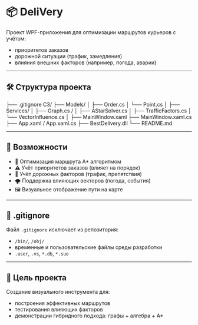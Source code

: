 # 📦 DeliVery

Проект WPF-приложения для оптимизации маршрутов курьеров с учётом:
- приоритетов заказов
- дорожной ситуации (трафик, замедления)
- влияния внешних факторов (например, погода, аварии)

---

## 🛠 Структура проекта
├── .gitignore 
C3/
├── Models/
│ ├── Order.cs 
│ └── Point.cs 
│
├── Services/
│ ├── Graph.cs /
│ ├── AStarSolver.cs 
│ ├── TrafficFactors.cs 
│ └── VectorInfluence.cs 
│
├── MainWindow.xaml 
├── MainWindow.xaml.cs 
├── App.xaml / App.xaml.cs 
├── BestDelivery.dll 
└── README.md 

---

## 🧠 Возможности

- 📍 Оптимизация маршрута A* алгоритмом
- ⚠️ Учёт приоритетов заказов (влияет на порядок)
- 🚧 Учёт дорожных факторов (трафик, препятствия)
- 🌪 Поддержка влияющих векторов (погода, события)
- 🖼️ Визуальное отображение пути на карте

---

## 📄 .gitignore

Файл `.gitignore` исключает из репозитория:
- `/bin/`, `/obj/`
- временные и пользовательские файлы среды разработки
- `.user`, `.vs`, `*.db`, `*.suo`

---

## 📌 Цель проекта

Создание визуального инструмента для:
- построения эффективных маршрутов
- тестирования влияющих факторов
- демонстрации гибридного подхода: графы + алгебра + A*
